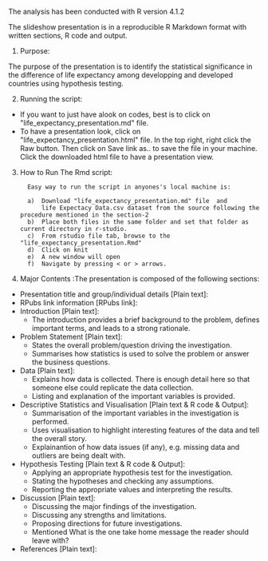 The analysis has been conducted with R version 4.1.2

The slideshow presentation is in a reproducible R Markdown format with written sections, R code and output. 

1) Purpose:

The purpose of the presentation is to identify the statistical significance in the difference of life expectancy 
among developping and developed countries using hypothesis testing.

2) Running the script:

- If you want to just have alook on codes, best is to click on "life_expectancy_presentation.md" file.
- To have a presentation look, click on "life_expectancy_presentation.html" file. In the top right, right click the Raw button. 
  Then click on Save link as.. to save the file in your machine. Click the downloaded html file to have a presentation view.

3) How to Run The Rmd script:

         Easy way to run the script in anyones's local machine is:

         a)  Download "life_expectancy_presentation.md" file  and 
             life Expectacy Data.csv dataset from the source following the procedure mentioned in the section-2 
         b)  Place both files in the same folder and set that folder as current directory in r-studio.
         c)  From rstudio file tab, browse to the "life_expectancy_presentation.Rmd"
         d)  Click on knit
         e)  A new window will open 
         f)  Navigate by pressing < or > arrows.

4) Major Contents :The presentation is composed of the following sections:
	
  * Presentation title and group/individual details [Plain text]: 	
  * RPubs link information  [RPubs link]: 
  * Introduction [Plain text]: 
    * The introduction provides a brief background to the problem, defines important terms, and leads to a strong rationale.
  * Problem Statement [Plain text]: 
    * States the overall problem/question driving the investigation. 
    * Summarises how statistics is used to solve the problem or answer the business questions.
  * Data [Plain text]: 
    * Explains how data is collected. There is enough detail here so that someone else could replicate the data collection. 
    * Listing and explanation of the important variables is provided.
  * Descriptive Statistics and Visualisation [Plain text & R code & Output]: 
    * Summarisation of the important variables in the investigation is performed. 
    * Uses visualisation to highlight interesting features of the data and tell the overall story. 
    * Explainantion of how data issues (if any), e.g. missing data and outliers are being dealt with.
  * Hypothesis Testing [Plain text & R code & Output]: 
    * Applying an appropriate hypothesis test for the investigation. 
    * Stating the hypotheses and checking any assumptions. 
    * Reporting the appropriate values and interpreting the results.
  * Discussion [Plain text]: 
    * Discussing the major findings of the investigation. 
    * Discussing any strengths and limitations. 
    * Proposing directions for future investigations.  
    * Mentioned What is the one take home message the reader should leave with?
  * References [Plain text]:



